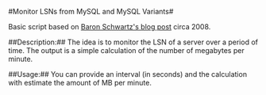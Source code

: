 #Monitor LSNs from MySQL and MySQL Variants#

Basic script based on [Baron Schwartz's blog post](http://www.mysqlperformanceblog.com/2008/11/21/how-to-calculate-a-good-innodb-log-file-size/) circa 2008.

##Description:##
The idea is to monitor the LSN of a server over a period of time. The output is a simple calculation of the number of megabytes per minute.

##Usage:##
You can provide an interval (in seconds) and the calculation with estimate the amount of MB per minute.